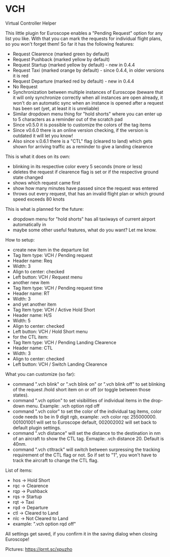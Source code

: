 # VCH
Virtual Controller Helper

This little plugin for Euroscope enables a "Pending Request" option for any list you like.
With that you can mark the requests for individual flight plans, so you won't forget them!
So far it has the following features:
- Request Clearence (marked green by default)
- Request Pushback (marked yellow by default)
- Request Startup (marked yellow by default) - new in 0.4.4
- Request Taxi (marked orange by default) - since 0.4.4, in older versions it is red
- Request Departure (marked red by default) - new in 0.4.4
- No Request
- Synchronization between multiple instances of Euroscope (beware that it will only synchronize correctly when all instances are open already, it won't do an automatic sync when an instance is opened after a request has been set (yet, at least it is unreliable)
- Similar dropdown menu thing for "hold shorts" where you can enter up to 5 characters as a reminder out of the scratch pad
- Since v0.5.0 it is possible to customize the colors of the tag items
- Since v0.6.0 there is an online version checking, if the version is outdated it will let you know!
- Also since v.0.6.1 there is a "CTL" flag (cleared to land) which gets shown for arriving traffic as a reminder to give a landing clearence

This is what it does on its own:
- blinking in its respective color every 5 seconds (more or less)
- deletes the request if clearence flag is set or if the respective ground state changed
- shows which request came first
- show how many minutes have passed since the request was entered
- throws out every request, that has an invalid flight plan or which ground speed exceeds 80 knots

This is what is planned for the future:
- dropdown menu for "hold shorts" has all taxiways of current airport automatically in
- maybe some other useful features, what do you want? Let me know.

How to setup:
- create new item in the departure list
- Tag Item type: VCH / Pending request
- Header name: Req
- Width: 3
- Align to center: checked
- Left button: VCH / Request menu
- another new item
- Tag Item type: VCH / Pending request time
- Header name: RT
- Width: 3
- and yet another item
- Tag Item type: VCH / Active Hold Short
- Header name: H/S
- Width: 5
- Align to center: checked
- Left button: VCH / Hold Short menu
- for the CTL item:
- Tag Item type: VCH / Pending Landing Clearence
- Header name: CTL
- Width: 3
- Align to center: checked
- Left button: VCH / Switch Landing Clearence

What you can customize (so far):
- command ".vch blink" or ".vch blink on" or ".vch blink off" to set blinking of the request /hold short item on or off (or toggle between those states).
- command ".vch option" to set visibilities of individual items in the drop-down menu. Example: .vch option rqd off
- command ".vch color" to set the color of the individual tag items, color code needs to be in 9 digit rgb, example: .vch color rqc 255000000. 001001001 will set to Euroscope default, 002002002 will set back to default plugin settings.
- command ".vch distance" will set the distance to the destination in nm of an aircraft to show the CTL tag. Exmaple: .vch distance 20. Default is 40nm.
- command ".vch ctltrack" will switch between surpressing the tracking requirement of the CTL flag or not. So if set to "1", you won't have to track the aircraft to change the CTL flag.

List of items:
- hos -> Hold Short
- rqc -> Clearence
- rqp -> Pushback
- rqs -> Startup
- rqt -> Taxi
- rqd -> Departure
- ctl -> Cleared to Land
- nlc -> Not Cleared to Land
- example: ".vch option rqd off"

All settings get saved, if you confirm it in the saving dialog when closing Euroscope!

Pictures:
https://prnt.sc/xpuzho
